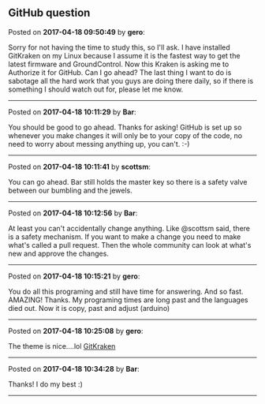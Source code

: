 ## GitHub question
Posted on **2017-04-18 09:50:49** by **gero**:

Sorry for not having the time to study this, so I'll ask. I have installed GitKraken on my Linux because I assume it is the fastest way to get the latest firmware and GroundControl. Now this Kraken is asking me to Authorize it for GitHub. Can I go ahead? The last thing I want to do is sabotage all the hard work that you guys are doing there daily, so if there is something I should watch out for, please let me know.

---

Posted on **2017-04-18 10:11:29** by **Bar**:

You should be good to go ahead. Thanks for asking! GitHub is set up so whenever you make changes it will only be to your copy of the code, no need to worry about messing anything up, you can't. :-)

---

Posted on **2017-04-18 10:11:41** by **scottsm**:

You can go ahead. Bar still holds the master key so there is a safety valve between our bumbling and the jewels.

---

Posted on **2017-04-18 10:12:56** by **Bar**:

At least you can't accidentally change anything. Like @scottsm said, there is a safety mechanism. If you want to make a change you need to make what's called a pull request. Then the whole community can look at what's new and approve the changes.

---

Posted on **2017-04-18 10:15:21** by **gero**:

You do all this programing and still have time for answering. And so fast. AMAZING! Thanks. My programing times are long past and the languages died out. Now it is copy, past and adjust (arduino)

---

Posted on **2017-04-18 10:25:08** by **gero**:

The theme is nice....lol  [GitKraken](/images/g5/g5so_gitkraken.jpg.jpg)

---

Posted on **2017-04-18 10:34:28** by **Bar**:

Thanks! I do my best :)

---

